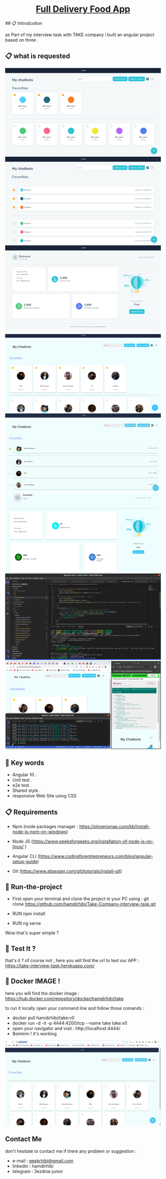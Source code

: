 <h1 align="center">
  <a href="https://www.wish.com/">
     Full Delivery Food App

  </a>
</h1>
## 📋 Introdcution

<p> as Part of my interview task with TAKE company i built an angular project based on three  .</p>
 
## 📋 what is requested 

<div style="text-align: center;">
  <img src="./src/assets/images/1.pdf"/>
  <img src="./src/assets/images/2.pdf"/>
  <img src="./src/assets/images/3.pdf"/>
</div>




<div style="text-align: center;">
  <img src="./src/assets/images/home1.png"/>
  <img src="./src/assets/images/home2.png"/>
  <img src="./src//assets/images/profile.png"/>
  <img src="./src/assets/images/e2e.png"/>
  <img src="./src/assets/images/unittest.png"/>

</div>



## 🎉 Key words  

- Angular 10 . 
- Unit test . 
- e2e test . 
- Shared style .
- responsive Web Site using CSS



## 📋 Requirements 

- Npm (node packages manager : https://phoenixnap.com/kb/install-node-js-npm-on-windows) 

- Node JS (https://www.geeksforgeeks.org/installation-of-node-js-on-linux/ ) 

- Angular CLI (https://www.codingforentrepreneurs.com/blog/angular-setup-guide) 

- Git  (https://www.atlassian.com/git/tutorials/install-git) 

## 📖 Run-the-project

- First open your terminal and clone the project in your PC using : git clone https://github.com/hamdirhibi/Take-Company-interview-task.git

- RUN npm install 

- RUN ng serve

Wow that's  super simple ? 


## 🚀 Test It ? 

that's it ? of course not , here you will find the url to test our APP : https://take-interview-task.herokuapp.com/

## 🚀 Docker IMAGE ! 

here you will find the docker image : https://hub.docker.com/repository/docker/hamdirhibi/take
  

to run it locally open your command line and follow those comands : 

- docker pull hamdirhibi/take:v0
- docker run -d -it -p 4444:4200/tcp --name take take:v0
- open your navigator and visit : http://localhost:4444/
- Bommm ! it's working 

<div style="text-align: center;">
  <img src="./src/assets/images/docker.png"/>
</div>






##  Contact Me

don't hesitate to contact me if there any problem or suggestion :
- e-mail : geekrhibi@gmail.com
- linkedin : hamdirhibi
- telegram : 3ezdine junior

